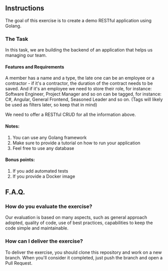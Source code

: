 ## Instructions

The goal of this exercise is to create a demo RESTful application using Golang.

### The Task

In this task, we are building the backend of an application that helps us managing our team.

#### Features and Requirements
  A member
     has a name and a type, the late one can be an employee or a contractor - if it's a contractor, the duration of the contract needs to be saved. And if it's an employee we need to store their
     role, for instance: Software Engineer, Project Manager and so on
     can be tagged, for instance: C#, Angular, General Frontend, Seasoned Leader and so on. (Tags will likely be used as filters later, so keep that in mind)

We need to offer a RESTful CRUD for all the information above.

#### Notes:

1. You can use any Golang framework
2. Make sure to provide a tutorial on how to run your application
3. Feel free to use any database

#### Bonus points:

1. If you add automated tests
2. If you provide a Docker image

## F.A.Q.

### How do you evaluate the exercise?
Our evaluation is based on many aspects, such as general approach adopted, quality of code, use of best practices, capabilities to keep the code simple and maintainable.

### How can I deliver the exercise?
To deliver the exercise, you should clone this repository and work on a new branch. When you'll consider it completed, just push the branch and open a Pull Request.
